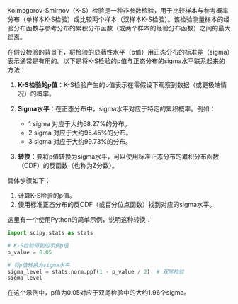 Kolmogorov-Smirnov（K-S）检验是一种非参数检验，用于比较样本与参考概率分布（单样本K-S检验）或比较两个样本（双样本K-S检验）。该检验测量样本的经验分布函数与参考分布的累积分布函数（或两个样本的经验分布函数）之间的最大距离。

在假设检验的背景下，将检验的显著性水平（p值）用正态分布的标准差（sigma）表示通常是有用的。以下是将K-S检验的p值与正态分布的sigma水平联系起来的方法：

1. **K-S检验的p值**：K-S检验产生的p值表示在零假设下观察到数据（或更极端情况）的概率。

2. **Sigma水平**：在正态分布中，sigma水平对应于特定的累积概率。例如：
   - 1 sigma 对应于大约68.27%的分布。
   - 2 sigma 对应于大约95.45%的分布。
   - 3 sigma 对应于大约99.73%的分布。

3. **转换**：要将p值转换为sigma水平，可以使用标准正态分布的累积分布函数（CDF）的反函数（也称为Z分数）。

具体步骤如下：

1. 计算K-S检验的p值。
2. 使用标准正态分布的反CDF（或百分位点函数）找到对应的sigma水平。

这里有一个使用Python的简单示例，说明这种转换：

```python
import scipy.stats as stats

# K-S检验得到的示例p值
p_value = 0.05

# 将p值转换为sigma水平
sigma_level = stats.norm.ppf(1 - p_value / 2)  # 双尾检验
sigma_level
```

在这个示例中，p值为0.05对应于双尾检验中的大约1.96个sigma。